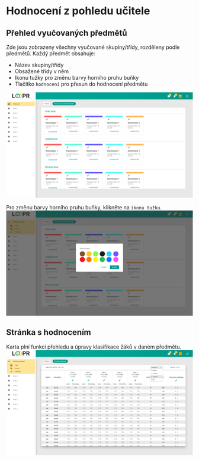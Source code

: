# Hodnocení z pohledu učitele
## Přehled vyučovaných předmětů
Zde jsou zobrazeny všechny vyučované skupiny/třídy, rozděleny podle předmětů.
Každý předmět obsahuje: 
* Název skupiny/třídy 
* Obsažené třídy v něm
* Ikonu tužky pro změnu barvy horního pruhu buňky
* Tlačítko `hodnocení` pro přesun do hodnocení předmětu

![](images/grading-overview.png)

Pro změnu barvy horního pruhu buňky, klikněte na `ikonu tužku`.
![](images/grading-overview-colors.png)

## Stránka s hodnocením
Karta plní funkci přehledu a úpravy klasifikace žáků v daném předmětu. 
![](images/grading.png)